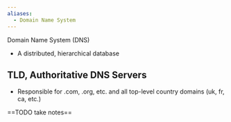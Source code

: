 ```yaml
---
aliases:
  - Domain Name System
---
```

Domain Name System (DNS)
- A distributed, hierarchical database

## TLD, Authoritative DNS Servers

- Responsible for .com, .org, etc. and all top-level country domains (uk, fr, ca, etc.)

==TODO take notes==
